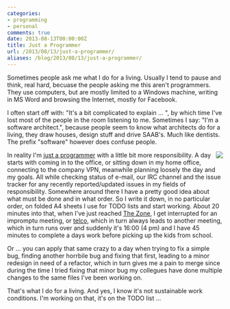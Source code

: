 ```yaml
---
categories:
- programming
- personal
comments: true
date: 2013-08-13T00:00:00Z
title: Just a Programmer
url: /2013/08/13/just-a-programmer/
aliases: /blog/2013/08/13/just-a-programmer/
---
```


Sometimes people ask me what I do for a living.  Usually I tend to
pause and think, real hard, becuase the people asking me this aren't
programmers.  They use computers, but are mostly limited to a Windows
machine, writing in MS Word and browsing the Internet, mostly for
Facebook.

I often start off with: "It's a bit complicated to explain ... ", by
which time I've lost most of the people in the room listening to me.
Sometimes I say: "I'm a software architect.", because people seem to
know what architects do for a living, they draw houses, design stuff
and drive SAAB's.  Much like dentists.  The prefix "software" however
does confuse people.

<!--more-->

<img style="float: right" src="/images/programming-in-a-nutshell.gif">

In reality I'm [just a programmer][1] with a little bit more
responsibility.  A day starts with coming in to the office, or sitting
down in my home office, connecting to the company VPN, meanwhile
planning loosely the day and my goals.  All while checking status of
e-mail, our IRC channel and the issue tracker for any recently
reported/updated issues in my fields of responsibility.  Somewhere
around there I have a pretty good idea about what must be done and in
what order.  So I write it down, in no particular order, on folded A4
sheets I use for TODO lists and start working.  About 20 minutes into
that, when I've just reached [The Zone][2], I get interrupted for an
impromptu meeting, or [telco][3], which in turn always leads to another
meeting, which in turn runs over and suddenly it's 16:00 (4 pm) and I
have 45 minutes to complete a days work before picking up the kids from
school.

Or ... you can apply that same crazy to a day when trying to fix a
simple bug, finding another horrbile bug and fixing that first,
leading to a minor redesign in need of a refactor, which in turn gives
me a pain to merge since during the time I tried fixing that minor bug
my collegues have done multiple changes to the same files I've been
working on.

That's what I do for a living.  And yes, I know it's not sustainable
work conditions.  I'm working on that, it's on the TODO list ...

[1]: http://c2.com/cgi/wiki?JustaProgrammer
[2]: http://c2.com/cgi/wiki?InTheZone
[3]: https://en.wikipedia.org/wiki/Conference_call
